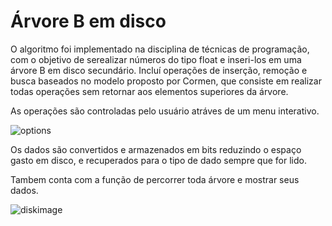 # Árvore B em disco

O algoritmo foi implementado na disciplina de técnicas de programação, com o objetivo de serealizar números do tipo float e inseri-los em uma árvore B em disco secundário.
Incluí operações de inserção, remoção e busca baseados no modelo proposto por Cormen, que consiste em realizar todas operações sem retornar aos elementos superiores da árvore.

As operações são controladas pelo usuário atráves de um menu interativo.

![options](https://github.com/JeanRezende/diskBTree/assets/43578359/a04cdd8a-203e-4a71-9954-4ced44bd29f4)

Os dados são convertidos e armazenados em bits reduzindo o espaço gasto em disco, e recuperados para o tipo de dado sempre que for lido.

Tambem conta com a função de percorrer toda árvore e mostrar seus dados.

![diskimage](https://github.com/JeanRezende/diskBTree/assets/43578359/583a6601-424e-4369-91bc-a46e873c1a6e)
